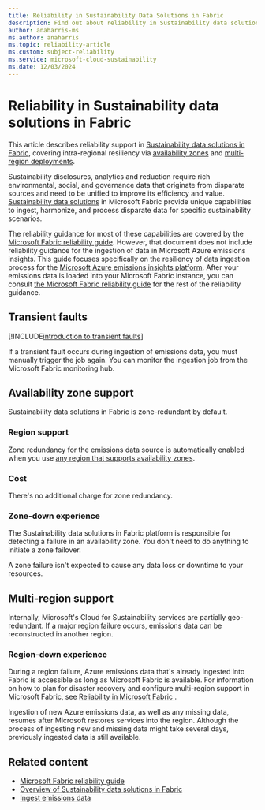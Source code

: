 ```yaml
---
title: Reliability in Sustainability Data Solutions in Fabric
description: Find out about reliability in Sustainability data solutions in Fabric, including availability zones and multi-region deployments.
author: anaharris-ms 
ms.author: anaharris
ms.topic: reliability-article
ms.custom: subject-reliability
ms.service: microsoft-cloud-sustainability
ms.date: 12/03/2024
---
```


# Reliability in Sustainability data solutions in Fabric

This article describes reliability support in [Sustainability data solutions in Fabric](/industry/sustainability/sustainability-data-solutions-fabric/get-started-overview), covering intra-regional resiliency via [availability zones](#availability-zone-support) and [multi-region deployments](#multi-region-support).


Sustainability disclosures, analytics and reduction require rich environmental, social, and governance data that originate from disparate sources and need to be unified to improve its efficiency and value. [Sustainability data solutions](/industry/sustainability/sustainability-data-solutions-fabric/get-started-overview) in Microsoft Fabric provide unique capabilities to ingest, harmonize, and process disparate data for specific sustainability scenarios.

The reliability guidance for most of these capabilities are covered by the [Microsoft Fabric reliability guide](./reliability-fabric.md). However, that document does not include reliability guidance for the ingestion of data in Microsoft Azure emissions insights. This guide focuses specifically on the resiliency of data ingestion process for the [Microsoft Azure emissions insights platform](/industry/sustainability/sustainability-data-solutions-fabric/azure-emissions-insights-overview). After your emissions data is loaded into your Microsoft Fabric instance, you can consult [the Microsoft Fabric reliability guide](./reliability-fabric.md) for the rest of the reliability guidance.



## Transient faults

[!INCLUDE[introduction to transient faults](includes/reliability-transient-fault-description-include.md)]

If a transient fault occurs during ingestion of emissions data, you must manually trigger the job again. You can monitor the ingestion job from the Microsoft Fabric monitoring hub.

## Availability zone support

Sustainability data solutions in Fabric is zone-redundant by default.

### Region support

Zone redundancy for the emissions data source is automatically enabled when you use [any region that supports availability zones](./availability-zones-region-support.md).

### Cost

There's no additional charge for zone redundancy.

### Zone-down experience

The Sustainability data solutions in Fabric platform is responsible for detecting a failure in an availability zone. You don't need to do anything to initiate a zone failover.

A zone failure isn't expected to cause any data loss or downtime to your resources.

## Multi-region support

Internally, Microsoft's Cloud for Sustainability services are partially geo-redundant. If a major region failure occurs, emissions data can be reconstructed in another region.

### Region-down experience

During a region failure, Azure emissions data that's already ingested into Fabric is accessible as long as Microsoft Fabric is available. For information on how to plan for disaster recovery and configure multi-region support in Microsoft Fabric, see [Reliability in Microsoft Fabric ](./reliability-fabric.md).

Ingestion of new Azure emissions data, as well as any missing data, resumes after Microsoft restores services into the region. Although the process of ingesting new and missing data might take several days, previously ingested data is still available.

## Related content
- [Microsoft Fabric reliability guide](./reliability-fabric.md)
- [Overview of Sustainability data solutions in Fabric](/industry/sustainability/sustainability-data-solutions-fabric/get-started-overview)
- [Ingest emissions data](/industry/sustainability/sustainability-data-solutions-fabric/azure-emissions-insights-ingest)
